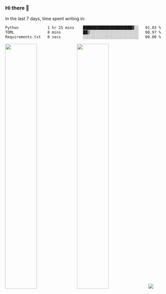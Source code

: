 ### Hi there 👋

In the last 7 days, time spent writing in:

<!--START_SECTION:waka-->

```txt
Python             1 hr 25 mins    ██████████████████████▓░░   91.03 %
TOML               8 mins          ██▒░░░░░░░░░░░░░░░░░░░░░░   08.97 %
Requirements.txt   0 secs          ░░░░░░░░░░░░░░░░░░░░░░░░░   00.00 %
```

<!--END_SECTION:waka-->

<img src="https://wakatime.com/share/@jimtje/5d0c92de-08f8-4a72-8f2f-6a9693d1e318.svg" width=45% height=45%> <img src="https://wakatime.com/share/@jimtje/501498ae-bda5-4da7-a89d-b40bcdd5556d.svg" width=45% height=45%>
![](https://hit.yhype.me/github/profile?user_id=43537315)
